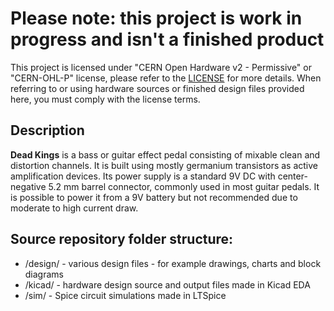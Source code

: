 # Please note: this project is work in progress and isn't a finished product

This project is licensed under "CERN Open Hardware v2 - Permissive" or "CERN-OHL-P" license, please refer to the [LICENSE](LICENSE) for more details.
When referring to or using hardware sources or finished design files provided here, you must comply with the license terms.


## Description

__Dead Kings__ is a bass or guitar effect pedal consisting of mixable clean and distortion channels. It is built using mostly germanium transistors as active amplification devices. Its power supply is a standard 9V DC with center-negative 5.2 mm barrel connector, commonly used in most guitar pedals. It is possible to power it from a 9V battery but not recommended due to moderate to high current draw.

## Source repository folder structure: 

* /design/ - various design files - for example drawings, charts and block diagrams
* /kicad/ - hardware design source and output files made in Kicad EDA 
* /sim/ - Spice circuit simulations made in LTSpice  

